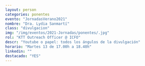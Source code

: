```yaml
---
layout: person
categories: ponentes
evento: "JornadasVerano2021"
nombre: "Dra. Lydia Sanmartí"
class: "divulgacion"
img: "/img/eventos/2021-Jornadas/ponentes/.jpg"
rol: "KTT Outreach Officer @ ICFO"
descr: "Youtube o papel: todos los ángulos de la divulgación"
horario: "Martes 13 de 17.00h a 18.40h"
linkedin: ""
destacado: "YES"
---
```

